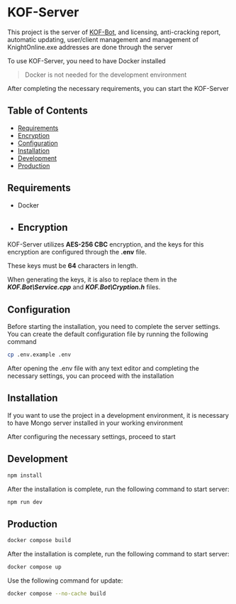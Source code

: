 # KOF-Server

This project is the server of [KOF-Bot](https://github.com/trkyshorty/KOF-Bot), and licensing, anti-cracking report, automatic updating, user/client management and management of KnightOnline.exe addresses are done through the server

To use KOF-Server, you need to have Docker installed

> Docker is not needed for the development environment

After completing the necessary requirements, you can start the KOF-Server

## Table of Contents

- [Requirements](#requirements)
- [Encryption](#encryption)
- [Configuration](#configuration)
- [Installation](#installation)
- [Development](#development)
- [Production](#production)

## Requirements

- Docker

- ## Encryption

KOF-Server utilizes **AES-256 CBC** encryption, and the keys for this encryption are configured through the **.env** file.

These keys must be **64** characters in length.

When generating the keys, it is also to replace them in the ***KOF.Bot\Service.cpp*** and ***KOF.Bot\Cryption.h*** files.

## Configuration

Before starting the installation, you need to complete the server settings. You can create the default configuration file by running the following command

```bash
cp .env.example .env
```

After opening the .env file with any text editor and completing the necessary settings, you can proceed with the installation

## Installation

If you want to use the project in a development environment, it is necessary to have Mongo server installed in your working environment

After configuring the necessary settings, proceed to start

## Development

```bash
npm install
```

After the installation is complete, run the following command to start server:

```bash
npm run dev
```

## Production

```bash
docker compose build
```

After the installation is complete, run the following command to start server:

```bash
docker compose up
```

Use the following command for update:

```bash
docker compose --no-cache build
```
